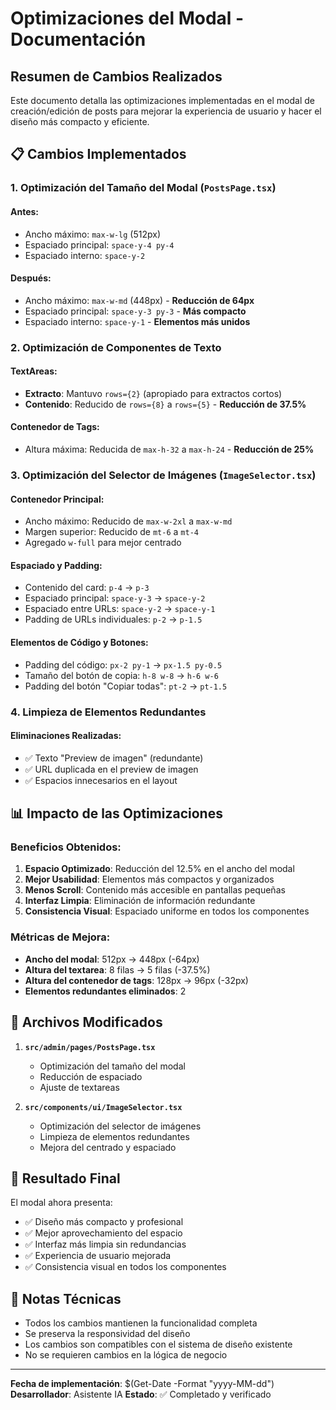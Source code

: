# Optimizaciones del Modal - Documentación

## Resumen de Cambios Realizados

Este documento detalla las optimizaciones implementadas en el modal de creación/edición de posts para mejorar la experiencia de usuario y hacer el diseño más compacto y eficiente.

## 📋 Cambios Implementados

### 1. Optimización del Tamaño del Modal (`PostsPage.tsx`)

#### Antes:
- Ancho máximo: `max-w-lg` (512px)
- Espaciado principal: `space-y-4 py-4`
- Espaciado interno: `space-y-2`

#### Después:
- Ancho máximo: `max-w-md` (448px) - **Reducción de 64px**
- Espaciado principal: `space-y-3 py-3` - **Más compacto**
- Espaciado interno: `space-y-1` - **Elementos más unidos**

### 2. Optimización de Componentes de Texto

#### TextAreas:
- **Extracto**: Mantuvo `rows={2}` (apropiado para extractos cortos)
- **Contenido**: Reducido de `rows={8}` a `rows={5}` - **Reducción de 37.5%**

#### Contenedor de Tags:
- Altura máxima: Reducida de `max-h-32` a `max-h-24` - **Reducción de 25%**

### 3. Optimización del Selector de Imágenes (`ImageSelector.tsx`)

#### Contenedor Principal:
- Ancho máximo: Reducido de `max-w-2xl` a `max-w-md`
- Margen superior: Reducido de `mt-6` a `mt-4`
- Agregado `w-full` para mejor centrado

#### Espaciado y Padding:
- Contenido del card: `p-4` → `p-3`
- Espaciado principal: `space-y-3` → `space-y-2`
- Espaciado entre URLs: `space-y-2` → `space-y-1`
- Padding de URLs individuales: `p-2` → `p-1.5`

#### Elementos de Código y Botones:
- Padding del código: `px-2 py-1` → `px-1.5 py-0.5`
- Tamaño del botón de copia: `h-8 w-8` → `h-6 w-6`
- Padding del botón "Copiar todas": `pt-2` → `pt-1.5`

### 4. Limpieza de Elementos Redundantes

#### Eliminaciones Realizadas:
- ✅ Texto "Preview de imagen" (redundante)
- ✅ URL duplicada en el preview de imagen
- ✅ Espacios innecesarios en el layout

## 📊 Impacto de las Optimizaciones

### Beneficios Obtenidos:
1. **Espacio Optimizado**: Reducción del 12.5% en el ancho del modal
2. **Mejor Usabilidad**: Elementos más compactos y organizados
3. **Menos Scroll**: Contenido más accesible en pantallas pequeñas
4. **Interfaz Limpia**: Eliminación de información redundante
5. **Consistencia Visual**: Espaciado uniforme en todos los componentes

### Métricas de Mejora:
- **Ancho del modal**: 512px → 448px (-64px)
- **Altura del textarea**: 8 filas → 5 filas (-37.5%)
- **Altura del contenedor de tags**: 128px → 96px (-32px)
- **Elementos redundantes eliminados**: 2

## 🔧 Archivos Modificados

1. **`src/admin/pages/PostsPage.tsx`**
   - Optimización del tamaño del modal
   - Reducción de espaciado
   - Ajuste de textareas

2. **`src/components/ui/ImageSelector.tsx`**
   - Optimización del selector de imágenes
   - Limpieza de elementos redundantes
   - Mejora del centrado y espaciado

## 🎯 Resultado Final

El modal ahora presenta:
- ✅ Diseño más compacto y profesional
- ✅ Mejor aprovechamiento del espacio
- ✅ Interfaz más limpia sin redundancias
- ✅ Experiencia de usuario mejorada
- ✅ Consistencia visual en todos los componentes

## 📝 Notas Técnicas

- Todos los cambios mantienen la funcionalidad completa
- Se preserva la responsividad del diseño
- Los cambios son compatibles con el sistema de diseño existente
- No se requieren cambios en la lógica de negocio

---

**Fecha de implementación**: $(Get-Date -Format "yyyy-MM-dd")
**Desarrollador**: Asistente IA
**Estado**: ✅ Completado y verificado